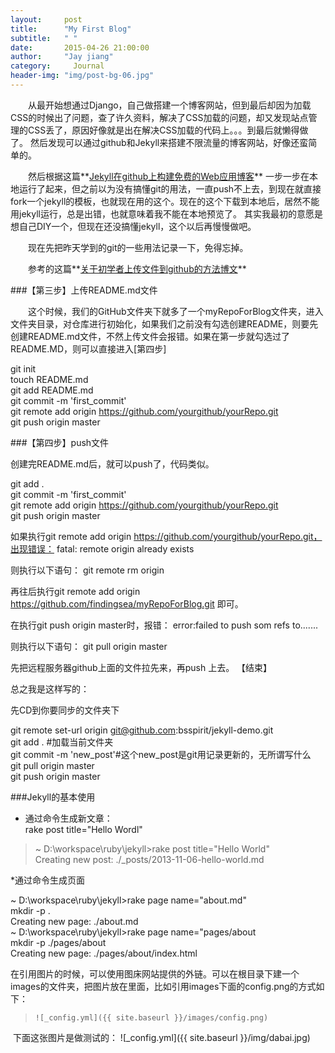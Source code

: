 ```yaml
---
layout:     post
title:      "My First Blog"
subtitle:   " "
date:       2015-04-26 21:00:00
author:     "Jay jiang"
category:     Journal
header-img: "img/post-bg-06.jpg"
---
```

&emsp;&emsp;从最开始想通过Django，自己做搭建一个博客网站，但到最后却因为加载CSS的时候出了问题，查了许久资料，解决了CSS加载的问题，却又发现站点管理的CSS丢了，原因好像就是出在解决CSS加载的代码上。。。到最后就懒得做了。
然后发现可以通过github和Jekyll来搭建不限流量的博客网站，好像还蛮简单的。

&emsp;&emsp;然后根据这篇**[Jekyll在github上构建免费的Web应用博客](http://blog.fens.me/jekyll-bootstarp-github/)** 一步一步在本地运行了起来，但之前以为没有搞懂git的用法，一直push不上去，到现在就直接fork一个jekyll的模板，也就现在用的这个。现在的这个下载到本地后，居然不能用jekyll运行，总是出错，也就意味着我不能在本地预览了。
其实我最初的意愿是想自己DIY一个，但现在还没搞懂jekyll，这个以后再慢慢做吧。

&emsp;&emsp;现在先把昨天学到的git的一些用法记录一下，免得忘掉。

&emsp;&emsp;参考的这篇**[关于初学者上传文件到github的方法博文](http://blog.csdn.net/steven6977/article/details/10567719)**

###【第三步】上传README.md文件

&emsp;&emsp;这个时候，我们的GitHub文件夹下就多了一个myRepoForBlog文件夹，进入文件夹目录，对仓库进行初始化，如果我们之前没有勾选创建README，则要先创建README.md文件，不然上传文件会报错。如果在第一步就勾选过了README.MD，则可以直接进入[第四步]

> 
git init  
touch README.md  
git add README.md  
git commit -m 'first_commit'  
git remote add origin https://github.com/yourgithub/yourRepo.git  
git push origin master  


###【第四步】push文件

创建完README.md后，就可以push了，代码类似。

> 
git add .  
git commit -m 'first_commit'  
git remote add origin https://github.com/yourgithub/yourRepo.git  
git push origin master  


如果执行git remote add origin https://github.com/yourgithub/yourRepo.git，出现错误：
fatal: remote origin already exists

则执行以下语句：
git remote rm origin

再往后执行git remote add origin https://github.com/findingsea/myRepoForBlog.git 即可。

在执行git push origin master时，报错：
error:failed to push som refs to.......

则执行以下语句：
git pull origin master

先把远程服务器github上面的文件拉先来，再push 上去。
【结束】


总之我是这样写的：

先CD到你要同步的文件夹下  
 
>
git remote set-url origin git@github.com:bsspirit/jekyll-demo.git  
git add .   #加载当前文件夹  
git commit -m 'new_post'#这个new_post是git用记录更新的，无所谓写什么     
git pull origin master  
git push origin master  


###Jekyll的基本使用
* 通过命令生成新文章：   
rake post title="Hello Wordl"

>~ D:\workspace\ruby\jekyll>rake post title="Hello World"  
>Creating new post: ./_posts/2013-11-06-hello-world.md


*通过命令生成页面  

>
~ D:\workspace\ruby\jekyll>rake page name="about.md"  
mkdir -p .  
Creating new page: ./about.md  
~ D:\workspace\ruby\jekyll>rake page name="pages/about  
mkdir -p ./pages/about  
Creating new page: ./pages/about/index.html  


在引用图片的时候，可以使用图床网站提供的外链。可以在根目录下建一个images的文件夹，把图片放在里面，比如引用images下面的config.png的方式如下：

>`![_config.yml]({{ site.baseurl }}/images/config.png)`

&nbsp;下面这张图片是做测试的：
![_config.yml]({{ site.baseurl }}/img/dabai.jpg)

